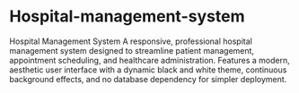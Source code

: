 # Hospital-management-system
Hospital Management System A responsive, professional hospital management system designed to streamline patient management, appointment scheduling, and healthcare administration. Features a modern, aesthetic user interface with a dynamic black and white theme, continuous background effects, and no database dependency for simpler deployment.
